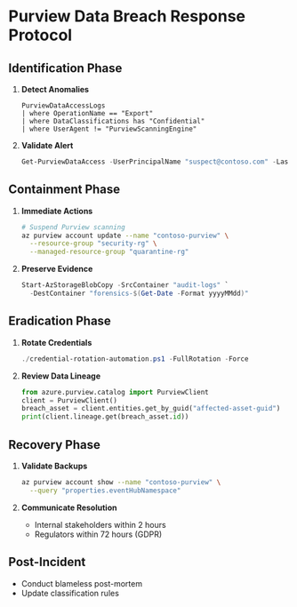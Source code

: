 # Purview Data Breach Response Protocol

## Identification Phase
1. **Detect Anomalies**
   ```kql
   PurviewDataAccessLogs
   | where OperationName == "Export"
   | where DataClassifications has "Confidential"
   | where UserAgent != "PurviewScanningEngine"
   ```

2. **Validate Alert**
   ```powershell
   Get-PurviewDataAccess -UserPrincipalName "suspect@contoso.com" -Last 24h
   ```

## Containment Phase
1. **Immediate Actions**
   ```bash
   # Suspend Purview scanning
   az purview account update --name "contoso-purview" \
     --resource-group "security-rg" \
     --managed-resource-group "quarantine-rg"
   ```

2. **Preserve Evidence**
   ```powershell
   Start-AzStorageBlobCopy -SrcContainer "audit-logs" `
     -DestContainer "forensics-$(Get-Date -Format yyyyMMdd)"
   ```

## Eradication Phase
1. **Rotate Credentials**
   ```powershell
   ./credential-rotation-automation.ps1 -FullRotation -Force
   ```

2. **Review Data Lineage**
   ```python
   from azure.purview.catalog import PurviewClient
   client = PurviewClient()
   breach_asset = client.entities.get_by_guid("affected-asset-guid")
   print(client.lineage.get(breach_asset.id))
   ```

## Recovery Phase
1. **Validate Backups**
   ```bash
   az purview account show --name "contoso-purview" \
     --query "properties.eventHubNamespace"
   ```

2. **Communicate Resolution**
   - Internal stakeholders within 2 hours
   - Regulators within 72 hours (GDPR)

## Post-Incident
- Conduct blameless post-mortem
- Update classification rules
